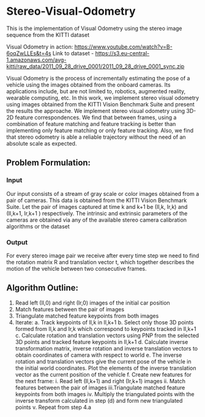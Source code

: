 # Stereo-Visual-Odometry
This is the implementation of Visual Odometry using the stereo image sequence from the KITTI dataset

Visual Odometry in action: https://www.youtube.com/watch?v=B-6oqZwLLEs&t=4s
Link to dataset - https://s3.eu-central-1.amazonaws.com/avg-kitti/raw_data/2011_09_28_drive_0001/2011_09_28_drive_0001_sync.zip

Visual Odometry is the process of incrementally estimating the pose of a vehicle using the images obtained from the onboard cameras. Its applications include, but are not limited to, robotics, augmented reality, wearable computing, etc. In this work, we implement stereo visual odometry using images obtained from the KITTI Vision Benchmark Suite and present the results the approache. We implement stereo visual odometry using 3D-2D feature correspondences. We find that between frames, using a combination of feature matching and feature tracking is better than implementing only feature matching or only feature tracking. Also, we find that stereo odometry is able a reliable trajectory without the need of an absolute scale as expected.

## Problem Formulation:

### Input
Our input consists of a stream of gray scale or color images obtained from a pair of cameras. This data is obtained from the KITTI Vision Benchmark Suite. Let the pair of images captured at time k and k+1 be (Il,k, Ir,k) and (Il,k+1, Ir,k+1 ) respectively. The intrinsic and extrinsic parameters of the cameras are obtained via any of the available stereo camera calibration algorithms or the dataset

### Output
For every stereo image pair we receive after every time step we need to find the rotation matrix R and translation vector t, which together describes the motion of the vehicle between two consecutive frames. 


## Algorithm Outline:
1. Read left (Il,0) and right (Ir,0) images of the initial car position
2. Match features between the pair of images 
3. Triangulate matched feature keypoints from both images
4. Iterate:
  a. Track keypoints of Il,k in Il,k+1
  b. Select only those 3D points formed from Il,k and Ir,k  which correspond to keypoints tracked in Il,k+1
  c. Calculate rotation and translation vectors using PNP from the selected 3D points and tracked feature keypoints in Il,k+1
  d. Calculate inverse transformation matrix, inverse rotation and inverse translation vectors to obtain coordinates of camera      with respect to world
  e. The inverse rotation and translation vectors give the current pose of the vehicle in the initial world coordinates. Plot the elements of the inverse translation vector as the current position of the vehicle
  f. Create new features for the next frame:
     i.  Read left (Il,k+1) and right (Ir,k+1) images 
     ii. Match features between the pair of images 
     iii.Triangulate matched feature keypoints from both images
     iv. Multiply the triangulated points with the inverse transform calculated in step (d) and form new triangulated points
     v.  Repeat from step 4.a 



